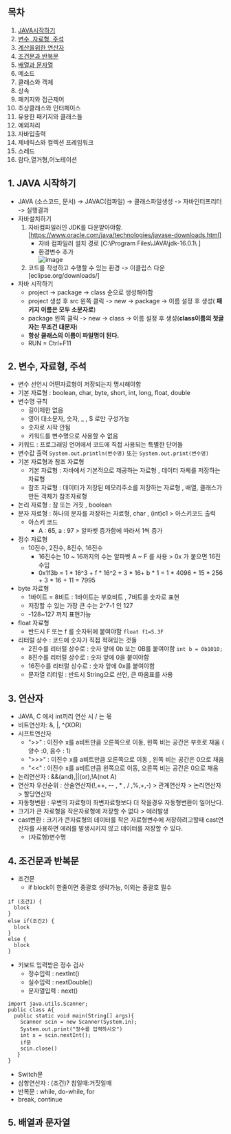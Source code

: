 ## 목차
1. [JAVA시작하기](https://github.com/sugyeong-yu/TIL/blob/main/JAVA/Read.md#1-java-%EC%8B%9C%EC%9E%91%ED%95%98%EA%B8%B0)
2. [변수, 자료형, 주석](https://github.com/sugyeong-yu/TIL/blob/main/JAVA/Read.md#2-%EB%B3%80%EC%88%98-%EC%9E%90%EB%A3%8C%ED%98%95-%EC%A3%BC%EC%84%9D)
3. [계산을위한 연산자](https://github.com/sugyeong-yu/TIL/blob/main/JAVA/Read.md#3-%EC%97%B0%EC%82%B0%EC%9E%90)
4. [조건문과 반복문](https://github.com/sugyeong-yu/TIL/blob/main/JAVA/Read.md#4-%EC%A1%B0%EA%B1%B4%EB%AC%B8%EA%B3%BC-%EB%B0%98%EB%B3%B5%EB%AC%B8)
5. [배열과 문자열](https://github.com/sugyeong-yu/TIL/blob/main/JAVA/Read.md#5-%EB%B0%B0%EC%97%B4%EA%B3%BC-%EB%AC%B8%EC%9E%90%EC%97%B4)
6. 메소드
7. 클래스와 객체
8. 상속
9. 패키지와 접근제어
10. 추상클래스와 인터페이스
11. 유용한 패키지와 클래스들
12. 예외처리
13. 자바입출력
14. 제네릭스와 컬렉션 프레임워크
15. 스레드
16. 람다,열거형,어노테이션
## 1. JAVA 시작하기
- JAVA (소스코드, 문서) -> JAVAC(컴파일) -> 클래스파일생성 -> 자바인터프리터 -> 실행결과
- 자바설치하기 
  1. 자바컴파일러인 JDK를 다운받아야함. [https://www.oracle.com/java/technologies/javase-downloads.html]
      - 자바 컴파일러 설치 경로 [C:\Program Files\JAVA\jdk-16.0.1\ ]
      - 환경변수 추가\
      ![image](https://user-images.githubusercontent.com/70633080/125251883-bfc28b80-e332-11eb-9bdf-bd83c610a076.png)
  2. 코드를 작성하고 수행할 수 있는 환경 -> 이클립스 다운 [eclipse.org/downloads/]
- 자바 시작하기
  - project -> package -> class 순으로 생성해야함
  - project 생성 후 src 왼쪽 클릭 -> new -> package -> 이름 설정 후 생성( **패키지 이름은 모두 소문자로**)
  - package 왼쪽 클릭 -> new -> class -> 이름 설정 후 생성(**class이름의 첫글자는 무조건 대문자**)
  - **항상 클래스의 이름이 파일명이 된다.** 
  - RUN = Ctrl+F11
## 2. 변수, 자료형, 주석
- 변수 선언시 어떤자료형이 저장되는지 명시해야함
- 기본 자료형 : boolean, char, byte, short, int, long, float, double
- 변수명 규칙
  - 길이제한 없음
  - 영어 대소문자, 숫자, _ , $ 로만 구성가능
  - 숫자로 시작 안됨
  - 키워드를 변수명으로 사용할 수 없음
 - 키워드 : 프로그래밍 언어에서 코드에 직접 사용되는 특별한 단어들
- 변수값 출력 ``` System.out.println(변수명) ``` 또는 ``` System.out.print(변수명) ```
- 기본 자료형과 참조 자료형
  - 기본 자료형 : 자바에서 기본적으로 제공하는 자료형 , 데이터 자체를 저장하는 자료형
  - 참조 자료형 : 데이터가 저장된 메모리주소를 저장하는 자료형 , 배열, 클래스가 만든 객체가 참조자료형
- 논리 자료형 : 참 또는 거짓 , boolean 
- 문자 자료형 : 하나의 문자를 저장하는 자료형, char , (int)c1 > 아스키코드 출력
  - 아스키 코드 
    - A : 65, a : 97  > 알파벳 증가함에 따라서 1씩 증가 
- 정수 자료형 
  - 10진수, 2진수, 8진수, 16진수
    - 16진수는 10 ~ 16까지의 수는 알파벳 A ~ F 를 사용 > 0x 가 붙으면 16진수임
    - 0x1f3b = 1 * 16^3 + f * 16^2 + 3 * 16+ b * 1 = 1 * 4096 + 15 * 256 + 3 * 16 + 11 = 7995
- byte 자료형 
  - 1바이트 = 8비트 : 1바이트는 부호비트 , 7비트를 숫자로 표현 
  - 저장할 수 있는 가장 큰 수는 2^7-1 인 127
  - -128~127 까지 표현가능  
- float 자료형
  - 반드시 F 또는 f 를 숫자뒤에 붙여야함 ``` float f1=5.3F ```
- 리터럴 상수 : 코드에 숫자가 직접 적혀있는 것들
  - 2진수를 리터럴 상수로 : 숫자 앞에 0b 또는 0B를 붙여야함 ``` int b = 0b1010; ```
  - 8진수를 리터럴 상수로 : 숫자 앞에 0을 붙여야함
  - 16진수를 리터럴 상수로 : 숫자 앞에 0x를 붙여야함
  - 문자열 리터럴 : 반드시 String으로 선언, 큰 따옴표를 사용
## 3. 연산자
- JAVA, C 에서 int끼리 연산 시 / 는 몫
- 비트연산자: &, |, ^(XOR)
- 시프트연산자
  - ">>" : 이진수 x를 a비트만큼 오른쪽으로 이동, 왼쪽 비는 공간은 부호로 채움 ( 양수 :0, 음수 : 1)
  - ">>>" : 이진수 x를 a비트만큼 오른쪽으로 이동 , 왼쪽 비는 공간은 0으로 채움
  - "<<" : 이진수 x를 a비트만큼 왼쪽으로 이동, 오른쪽 비는 공간은 0으로 채움
- 논리연산자 : &&(and),||(or),!A(not A)
- 연산자 우선순위 : 산술연산자(!,++, -- , * , / ,%,+,-) > 관계연산자 > 논리연산자 > 할당연산자
- 자동형변환 : 우변의 자료형이 좌변자료형보다 더 작을경우 자동형변환이 일어난다.
- 크기가 큰 자료형을 작은자료형에 저장할 수 없다 > 에러발생
- cast변환 : 크기가 큰자료형의 데이터를 작은 자료형변수에 저장하려고할때 cast연산자를 사용하면 에러를 발생시키지 않고 데이터를 저장할 수 있다.
  - (자료형)변수명
## 4. 조건문과 반복문
- 조건문 
  - if block이 한줄이면 중괄호 생략가능, 이외는 중괄호 필수
```
if (조건1) {
  block
}
else if(조건2) {
  block
}
else {
  block
}
```
- 키보드 입력받은 정수 검사
  - 정수입력 : nextInt()
  - 실수입력 : nextDouble()
  - 문자열입력 : next() 
```
import java.utils.Scanner;
public class A{
  public static void main(String[] args){
    Scanner scin = new Scanner(System.in);
    System.out.print("정수를 입력하시오")
    int x = scin.nextInt();
    if문
    scin.close()
   }
}
```
- Switch문
- 삼항연산자 : (조건)? 참일때:거짓일때
- 반복문 : while, do-while, for
- break, continue 
## 5. 배열과 문자열

